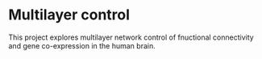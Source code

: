 # Multilayer control 

This project explores multilayer network control of fnuctional connectivity and gene co-expression in the human brain. 
